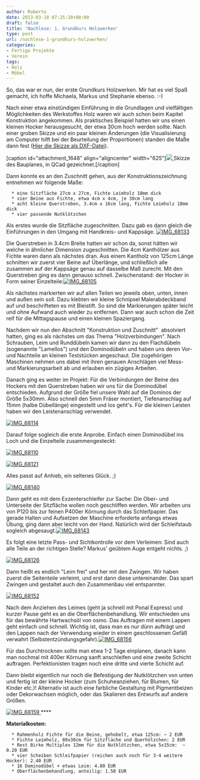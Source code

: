 ```yaml
---
author: Roberto
date: 2013-03-18 07:25:28+00:00
draft: false
title: 'Nachlese: 1. Grundkurs Holzwerken'
type: post
url: /nachlese-1-grundkurs-holzwerken/
categories:
- Fertige Projekte
- Verein
tags:
- Holz
- Möbel
---
```


So, das war er nun, der erste Grundkurs Holzwerken. Mir hat es viel Spaß gemacht, ich hoffe Michaela, Markus und Stephanie ebenso. :-)<!-- more -->

Nach einer etwa einstündigen Einführung in die Grundlagen und vielfältigen Möglichkeiten des Werkstoffes Holz waren wir auch schon beim Kapitel Konstruktion angekommen. Als praktisches Beispiel hatten wir uns einen kleinen Hocker herausgesucht, der etwa 30cm hoch werden sollte. Nach einer groben Skizze und ein paar kleinen Änderungen (die Visualisierung am Computer hilft bei der Beurteilung der Proportionen) standen die Maße dann fest ([Hier die Skizze als DXF-Datei](/wp-content/uploads/2013/03/kleiner-hocker.dxf)).

[caption id="attachment_1648" align="aligncenter" width="625"][![](/wp-content/uploads/2013/03/kleinerhocker_cad-1024x433.png)
](/wp-content/uploads/2013/03/kleinerhocker_cad.png) Skizze des Bauplanes, in QCad gezeichnet.[/caption]

Dann konnte es an den Zuschnitt gehen, aus der Konstruktionszeichnung entnehmen wir folgende Maße:



	  * eine Sitzfläche 27cm x 27cm, Fichte Leimholz 18mm dick
	  * vier Beine aus Fichte, etwa 4cm x 4cm, je 30cm lang
	  * acht kleine Querstreben, 3.4cm x 16cm lang, Fichte Leimholz 18mm dick
	  * vier passende Nutklötzchen



Als erstes wurde die Sitzfläche zugeschnitten. Dazu gab es dann gleich die Einführungen in den Umgang mit Handkreis- und Kappsäge. [![IMG_68133](/wp-content/uploads/2013/03/IMG_68133-1024x682.jpg)
](/wp-content/uploads/2013/03/IMG_68133.jpg)




Die Querstreben in 3.4cm Breite hatten wir schon da, sonst hätten wir welche in ähnlicher Dimension zugeschnitten. Die 4cm Kanthölzer aus Fichte waren dann als nächstes dran. Aus einem Kantholz von 125cm Länge schnitten wir zuerst vier Beine auf Überlänge, und schließlich alle zusammen auf der Kappsäge genau auf dasselbe Maß zurecht. Mit den Querstreben ging es dann genauso schnell. Zwischenstand: der Hocker in Form seiner Einzelteile:[![IMG_68105](/wp-content/uploads/2013/03/IMG_68105.jpg)
](/wp-content/uploads/2013/03/IMG_68105.jpg)




Als nächstes markierten wir auf allen Teilen wo jeweils oben, unten, innen und außen sein soll. Dazu klebten wir kleine Schnipsel Malerabdeckband auf und beschrifteten es mit Bleistift. So sind die Markierungen später leicht und ohne Aufwand auch wieder zu entfernen. Dann war auch schon die Zeit reif für die Mittagspause und einen kleinen Spaziergang.


Nachdem wir nun den Abschnitt "Konstruktion und Zuschnitt"  absolviert hatten, ging es als nächstes um das Thema "Holzverbindungen". Nach Schrauben, Leim und Runddübeln kamen wir dann zu den Flachdübeln (sogenannte "Lamellos") und den Dominodübeln und haben uns deren Vor- und Nachteile an kleinen Teststücken angeschaut. Die zugehörigen Maschinen nehmen uns dabei mit ihren genauen Anschlägen viel Mess- und Markierungsarbeit ab und erlauben ein zügiges Arbeiten.

Danach ging es weiter im Projekt: Für die Verbindungen der Beine des Hockers mit den Querstreben haben wir uns für die Dominodübel entschieden. Aufgrund der Größe fiel unsere Wahl auf die Dominos der Größe 5x30mm. Also schnell den 5mm Fräser montiert, Tiefenanschlag auf 15mm (halbe Dübellänge) eingestellt und los geht's. Für die kleinen Leisten haben wir den Leistenanschlag verwendet.

[![IMG_68114](/wp-content/uploads/2013/03/IMG_68114-1024x682.jpg)
](/wp-content/uploads/2013/03/IMG_68114.jpg)

Darauf folge sogleich die erste Anprobe. Einfach einen Dominodübel ins Loch und die Einzelteile zusammengesteckt:

[![IMG_68110](/wp-content/uploads/2013/03/IMG_68110-1024x682.jpg)
](/wp-content/uploads/2013/03/IMG_68110.jpg)

[![IMG_68121](/wp-content/uploads/2013/03/IMG_68121-1024x682.jpg)
](/wp-content/uploads/2013/03/IMG_68121.jpg)

Alles passt auf Anhieb, ein seltenes Glück. ;)

[![IMG_68140](/wp-content/uploads/2013/03/IMG_68140-1024x1024.jpg)
](/wp-content/uploads/2013/03/IMG_68140.jpg)


Dann geht es mit dem Exzenterschleifer zur Sache: Die Ober- und Unterseite der Sitzfläche wollen noch geschliffen werden. Wir arbeiten uns von P120 bis zur feinen P400er Körnung durch das Schleifpapier. Das gerade Halten und Aufsetzen der Maschine erforderte anfangs etwas Übung, ging dann aber leicht von der Hand. Natürlich wird der Schleifstaub sogleich abgesaugt.[![IMG_68143](/wp-content/uploads/2013/03/IMG_68143.jpg)
](/wp-content/uploads/2013/03/IMG_68143.jpg)


Es folgt eine letzte Pass- und Sichtkontrolle vor dem Verleimen: Sind auch alle Teile an der richtigen Stelle? Markus' geübtem Auge entgeht nichts. ;)

[![IMG_68126](/wp-content/uploads/2013/03/IMG_68126-1024x682.jpg)
](/wp-content/uploads/2013/03/IMG_68126.jpg)

Dann heißt es endlich "Leim frei" und her mit den Zwingen. Wir haben zuerst die Seitenteile verleimt, und erst dann diese untereinander. Das spart Zwingen und gestaltet auch den Zusammenbau viel entspannter.

[![IMG_68152](/wp-content/uploads/2013/03/IMG_68152-1024x682.jpg)
](/wp-content/uploads/2013/03/IMG_68152.jpg)


Nach dem Anziehen des Leimes (geht ja schnell mit Ponal Express) und kurzer Pause geht es an die Oberflächenbehandlung. Wir entschieden uns für das bewährte Hartwachsöl von osmo. Das Auftragen mit einem Lappen geht einfach und schnell. Wichtig ist, dass man es nur dünn aufträgt und den Lappen nach der Verwendung wieder in einem geschlossenen Gefäß verwahrt (Selbstentzündungsgefahr).[![IMG_68156](/wp-content/uploads/2013/03/IMG_68156-1024x682.jpg)
](/wp-content/uploads/2013/03/IMG_68156.jpg)


Für das Durchtrocknen sollte man etwa 1-2 Tage einplanen, danach kann man nochmal mit 400er Körnung sanft anschleifen und eine zweite Schicht auftragen. Perfektionisten tragen noch eine dritte und vierte Schicht auf.


Dann bleibt eigentlich nur noch die Befestigung der Nutklötzchen von unten und fertig ist der kleine Hocker (zum Schuheanziehen, für Blumen, für Kinder etc.)! Alternativ ist auch eine farbliche Gestaltung mit Pigmentbeizen oder Dekorwachsen möglich, oder das Skalieren des Entwurfs auf andere Größen.


[![IMG_68159](/wp-content/uploads/2013/03/IMG_68159-1024x1024.jpg)
](/wp-content/uploads/2013/03/IMG_68159.jpg)****

**Materialkosten:**



	  * Rahmenholz Fichte für die Beine, gehobelt, etwa 125cm: ~ 2 EUR
	  * Fichte Leimholz, 80x30cm für Sitzfläche und Querhölzchen: 2 EUR
	  * Rest Birke Multiplex 12mm für die Nutklötzchen, etwa 5x15cm:  ~ 0.20 EUR
	  * vier Scheiben Schleifpapier (reichen auch noch für 3-4 weitere Hocker): 2.40 EUR
	  * 16 Dominodübel + etwas Leim: 4.80 EUR
	  * Oberflächenbehandlung, anteilig: 1.50 EUR

